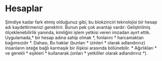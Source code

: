# Hesaplar

Şimdiye kadar fark etmiş olduğunuz gibi, bu blokzinciri teknolojisi bir hesap adı kaydettirmenizi gerektirir. Bunun pek çok avantajı vardır: Geliştirilmiş ölçeklenebilirlik yanında, kimliğini işlem yetkisi veren imzadan ayırt ettik. Uygulamada,* bir hesap adına sahip olmak *, fonlarını * harcamaktan bağımsızdır *. Dahası, Bu haklar (bunları * izinleri * olarak adlandırırız) insanların isteğe bağlı karmaşık bir ilişkisi arasında bölünebilir. * Ağırlıkları * ve gerekli * eşikleri * kullanarak.(onları * yetkililer olarak adlandırırız *).